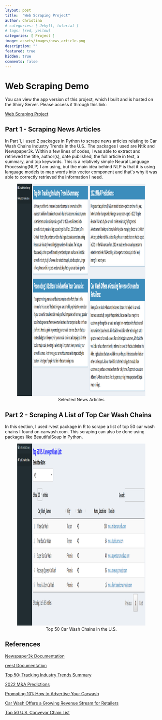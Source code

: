 ```yaml
---
layout: post
title:  "Web Scraping Project"
author: Christina
# categories: [ Jekyll, tutorial ]
# tags: [red, yellow]
categories: [ Project ]
image: assets/images/news_article.png
description: ""
featured: true
hidden: true
comments: false
---
```


# Web Scraping Demo

You can view the app version of this project, which I built and is hosted on the Shiny Server. Please access it through this link: 

[Web Scraping Project](https://christina-gao.shinyapps.io/Web_Scraping_Project/)


## Part 1 - Scraping News Articles 

In Part 1, I used 2 packages in Python to scrape news articles relating to Car Wash Chains Industry Trends in the U.S.. The packages I used are Ntlk and Newspaper3k. Within a few lines of codes, I was able to extract and retrieved the title, author(s), date published, the full article in text, a summary, and top keywords. This is a relatively simple Neural Language Processing(NLP) I am using, but the main idea behind NLP is that it is using language models to map words into vector component and that's why it was able to correctly retrieved the information I need. 

<figure align="center">
  <img width="1500" height="700" src="/assets/images/news_article.png">
  <figcaption>Selected News Articles</figcaption>
</figure>

## Part 2 - Scraping A List of Top Car Wash Chains 

In this section, I used rvest package in R to scrape a list of top 50 car wash chains I found on carwash.com. This scraping can also be done using packages like BeautifulSoup in Python. 

<figure align="center">
  <img width="1200" height="600" src="/assets/images/top50_list.png">
  <figcaption>Top 50 Car Wash Chains in the U.S.</figcaption>
</figure>

## References

[Newspaper3k Documentation](https://newspaper.readthedocs.io/en/latest/)

[rvest Documentation](https://cran.r-project.org/web/packages/rvest/rvest.pdf)

[Top 50: Tracking Industry Trends Summary](https://www.carwash.com/top-50-tracking-industry-trends/)

[2022 M&A Predictions](https://www.carwash.com/2022-ma-predictions/)

[Promoting 101: How to Advertise Your Carwash](https://www.carwash.com/promoting-101-advertise-your-carwash/)

[Car Wash Offers a Growing Revenue Stream for Retailers](https://cstoredecisions.com/2022/03/09/car-wash-offers-a-growing-revenue-stream-for-retailers/)

[Top 50 U.S. Conveyor Chain List](https://www.carwash.com/top-50-u-s-conveyor-chain-list/)

<!-- ```html
---
layout: post
title:  "Inception Movie"
author: Christina
# categories: [ Jekyll, tutorial ]
tags: [red, yellow]
image: assets/images/11.jpg
description: "My review of Inception movie. Actors, directing and more."
rating: 4.5
---
``` -->
